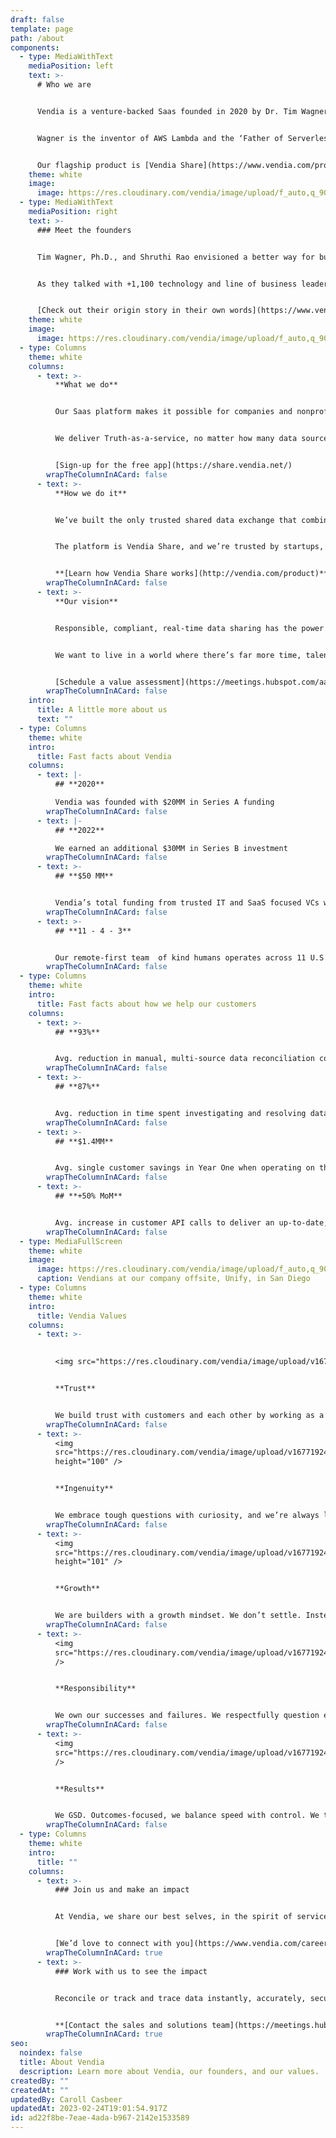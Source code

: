 ```yaml
---
draft: false
template: page
path: /about
components:
  - type: MediaWithText
    mediaPosition: left
    text: >-
      # Who we are


      Vendia is a venture-backed Saas founded in 2020 by Dr. Tim Wagner and Shruthi Rao. 


      Wagner is the inventor of AWS Lambda and the ‘Father of Serverless computing’. Rao is the founder of AWS Blockchain and led its GTM program before founding Vendia. 


      Our flagship product is [Vendia Share](https://www.vendia.com/product), and it’s trusted by leaders in both grassroots nonprofits and the Global 2000.
    theme: white
    image:
      image: https://res.cloudinary.com/vendia/image/upload/f_auto,q_90/v1676324484/Blog%20images/VendiaCelebrationIso_2_jai8ct.png
  - type: MediaWithText
    mediaPosition: right
    text: >-
      ### Meet the founders


      Tim Wagner, Ph.D., and Shruthi Rao envisioned a better way for businesses to shared data and, at the same time, eliminate cost centers. It’s why Vendia was founded.


      As they talked with +1,100 technology and line of business leaders, they discovered they all needed the same thing — a way to accelerate time to innovation and share a single copy of truth, no matter what technology they and their data-sharing partners use.


      [Check out their origin story in their own words](https://www.vendia.com/blog/meet-vendias-founders)
    theme: white
    image:
      image: https://res.cloudinary.com/vendia/image/upload/f_auto,q_90/v1677181093/Website/Product%20thumbnails/Founders_nzryts.png
  - type: Columns
    theme: white
    columns:
      - text: >-
          **What we do**


          Our Saas platform makes it possible for companies and nonprofits to participate in a real-time data ecosystem — all with a shared but single, accurate, complete, compliant, and automated source of truth.


          We deliver Truth-as-a-service, no matter how many data sources or their points of origin.


          [Sign-up for the free app](https://share.vendia.net/)
        wrapTheColumnInACard: false
      - text: >-
          **How we do it**


          We’ve built the only trusted shared data exchange that combines the best of business blockchain, Smart APIs, and cloud database technology as a single, scalable Saas platform.


          The platform is Vendia Share, and we’re trusted by startups, the Global 2000, and government-sponsored enterprises alike.


          **[Learn how Vendia Share works](http://vendia.com/product)**
        wrapTheColumnInACard: false
      - text: >-
          **Our vision**


          Responsible, compliant, real-time data sharing has the power to transform industries, customer experiences, and communities — all for the better. 


          We want to live in a world where there’s far more time, talent, and money spent on indisputable truth, earned trust, and valuable innovation. 


          [Schedule a value assessment](https://meetings.hubspot.com/aashish3/value-assesement-meeting)
        wrapTheColumnInACard: false
    intro:
      title: A little more about us
      text: ""
  - type: Columns
    theme: white
    intro:
      title: Fast facts about Vendia
    columns:
      - text: |-
          ## **2020**

          Vendia was founded with $20MM in Series A funding
        wrapTheColumnInACard: false
      - text: |-
          ## **2022**

          We earned an additional $30MM in Series B investment
        wrapTheColumnInACard: false
      - text: >-
          ## **$50 MM**


          Vendia’s total funding from trusted IT and SaaS focused VCs who value relationships as much as results
        wrapTheColumnInACard: false
      - text: >-
          ## **11 - 4 - 3**


          Our remote-first team  of kind humans operates across 11 U.S. states, four countries, and three continents
        wrapTheColumnInACard: false
  - type: Columns
    theme: white
    intro:
      title: Fast facts about how we help our customers
    columns:
      - text: >-
          ## **93%**


          Avg. reduction in manual, multi-source data reconciliation costs with Vendia Share
        wrapTheColumnInACard: false
      - text: >-
          ## **87%**


          Avg. reduction in time spent investigating and resolving data  inconsistencies thanks to Vendia Share
        wrapTheColumnInACard: false
      - text: >-
          ## **$1.4MM**


          Avg. single customer savings in Year One when operating on the Vendia Share platform
        wrapTheColumnInACard: false
      - text: >-
          ## **+50% MoM**


          Avg. increase in customer API calls to deliver an up-to-date, auto-reconciled golden record
        wrapTheColumnInACard: false
  - type: MediaFullScreen
    theme: white
    image:
      image: https://res.cloudinary.com/vendia/image/upload/f_auto,q_90/v1677182853/Website/Misc%20website%20images/Vedia_Company_Meeting-HoffmanPhotoVideo-0207_vvwsn1.jpg
      caption: Vendians at our company offsite, Unify, in San Diego
  - type: Columns
    theme: white
    intro:
      title: Vendia Values
    columns:
      - text: >-
          

          <img src="https://res.cloudinary.com/vendia/image/upload/v1677192419/Website/Icons/Vendia%20value%20icons/Trust_bnfhfj.png" alt="Trust" class="image-float-left" height="100" />


          **Trust**


          We build trust with customers and each other by working as a team, operating with transparency, and using good judgment.
        wrapTheColumnInACard: false
      - text: >-
          <img
          src="https://res.cloudinary.com/vendia/image/upload/v1677192419/Website/Icons/Vendia%20value%20icons/Ingenuity_yvhjsv.png"  class="image-float-left"
          height="100" />


          **Ingenuity**


          We embrace tough questions with curiosity, and we’re always learning. We’re creative, inventive, and trailblazing.
        wrapTheColumnInACard: false
      - text: >-
          <img
          src="https://res.cloudinary.com/vendia/image/upload/v1677192419/Website/Icons/Vendia%20value%20icons/Growth_xqqbsp.png"  class="image-float-left"
          height="101" />


          **Growth**


          We are builders with a growth mindset. We don’t settle. Instead, we strive and continuously improve in all that we do.
        wrapTheColumnInACard: false
      - text: >-
          <img
          src="https://res.cloudinary.com/vendia/image/upload/v1677192419/Website/Icons/Vendia%20value%20icons/Responsibility_byo090.png"  class="image-float-left"
          />


          **Responsibility**


          We own our successes and failures. We respectfully question each other, ask for feedback, and speak up if concerns arise.
        wrapTheColumnInACard: false
      - text: >-
          <img
          src="https://res.cloudinary.com/vendia/image/upload/v1677192419/Website/Icons/Vendia%20value%20icons/Results_m3v7gn.png"  class="image-float-left"
          />


          **Results**


          We GSD. Outcomes-focused, we balance speed with control. We think big, take calculated risks, and deliver reliably.
        wrapTheColumnInACard: false
  - type: Columns
    theme: white
    intro:
      title: ""
    columns:
      - text: >-
          ### Join us and make an impact


          At Vendia, we share our best selves, in the spirit of service and excellence, with our customers and one another.


          [We’d love to connect with you](https://www.vendia.com/careers)
        wrapTheColumnInACard: true
      - text: >-
          ### Work with us to see the impact


          Reconcile or track and trace data instantly, accurately, securely, and compliantly with fine-grained control — no matter how many or how varied your architecture, infrastructure, partners, or inputs are.


          **[Contact the sales and solutions team](https://meetings.hubspot.com/aashish3/contact-sales)**
        wrapTheColumnInACard: true
seo:
  noindex: false
  title: About Vendia
  description: Learn more about Vendia, our founders, and our values.
createdBy: ""
createdAt: ""
updatedBy: Caroll Casbeer
updatedAt: 2023-02-24T19:01:54.917Z
id: ad22f8be-7eae-4ada-b967-2142e1533589
---
```

